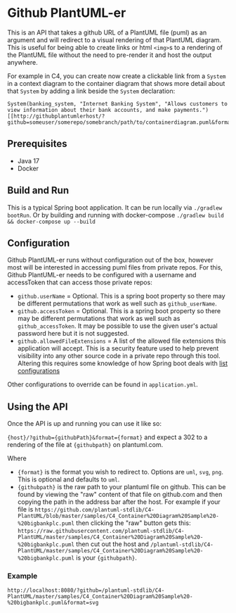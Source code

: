 # Github PlantUML-er
This is an API that takes a github URL of a PlantUML file (puml) as an argument
and will redirect to a visual rendering of that PlantUML diagram. 
This is useful for being able to create links or html `<img>`s to a rendering of the PlantUML file 
without the need to pre-render it and host the output anywhere.

For example in C4, you can create now create a clickable link from a `System` in a context diagram to the container
diagram that shows more detail about that `System` by adding a link beside the `System` declaration:
```plantuml
System(banking_system, "Internet Banking System", "Allows customers to view information about their bank accounts, and make payments.")[[http://githubplantumlerhost/?github=someuser/somerepo/somebranch/path/to/containerdiagram.puml&format=svg]]
```

## Prerequisites
* Java 17
* Docker

## Build and Run
This is a typical Spring boot application. It can be run locally via `./gradlew bootRun`.
Or by building and running with docker-compose `./gradlew build && docker-compose up --build`

## Configuration
Github PlantUML-er runs without configuration out of the box, however most will be interested in accessing puml files 
from private repos. For this, Github PlantUML-er needs to be configured with a username and accessToken that can access
those private repos:
* `github.userName` = Optional. This is a spring boot property so there may be different permutations that work as well
  such as `github_userName`.
* `github.accessToken` = Optional. This is a spring boot property so there may be different permutations that work as well
  such as `github_accessToken`. It may be possible to use the given user's actual password here but it is not suggested.
* `github.allowedFileExtensions` = A list of the allowed file extensions this application will accept. This is a security feature
used to help prevent visibility into any other source code in a private repo through this tool. Altering this requires
  some knowledge of how Spring boot deals with [list configurations](https://github.com/spring-projects/spring-boot/wiki/Relaxed-Binding-2.0#lists-1)

Other configurations to override can be found in `application.yml`.  

## Using the API
Once the API is up and running you can use it like so:

`{host}/?github={githubPath}&format={format}` and expect a 302 to a rendering of the file at `{githubpath}` on plantuml.com.

Where
* `{format}` is the format you wish to redirect to. Options are `uml`, `svg`, `png`. This is optional and defaults to `uml`.
* `{githubpath}` is the raw path to your plantuml file on github. This can be found by viewing the "raw" content of that file on github.com
and then copying the path in the address bar after the host. 
  For example if your file is `https://github.com/plantuml-stdlib/C4-PlantUML/blob/master/samples/C4_Container%20Diagram%20Sample%20-%20bigbankplc.puml` 
  then clicking the "raw" button gets this: `https://raw.githubusercontent.com/plantuml-stdlib/C4-PlantUML/master/samples/C4_Container%20Diagram%20Sample%20-%20bigbankplc.puml`
  then cut out the host and `/plantuml-stdlib/C4-PlantUML/master/samples/C4_Container%20Diagram%20Sample%20-%20bigbankplc.puml` is your `{githubpath}`.

### Example
`http://localhost:8080/?github=/plantuml-stdlib/C4-PlantUML/master/samples/C4_Container%20Diagram%20Sample%20-%20bigbankplc.puml&format=svg`
